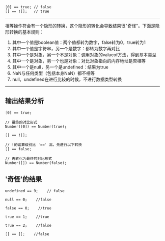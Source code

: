 ```
[0] == true; // false
[] == ![];   // true
```

----------

相等操作符会有一个隐形的转换，这个隐形的转化会导致结果很"奇怪"。下面是隐形转换的基本规则：

 1. 其中一个值是boolean值：两个值都转为数字，false转为0，true转为1
 2. 其中一个值是字符串，另一个是数字：都转为数字再对比
 3. 其中一个是对象，另一个不是对象：调用对象的valueof方法，得到基本类型
 4. 其中一个是对象，另一个也是对象：对比对象指向的内存地址是否相等
 5. 其中一个是null，另一个是undefined：结果为true
 6. NaN与任何类型（包括本身NaN）都不相等
 7. null，undefined在进行比较的时候，不进行数据类型转换

----------
## 输出结果分析 ##


```
[0] == true;

// 最终的对比形式
Number([0]) == Number(true);

```

```
[] == ![];

// !的运算级别比 '==' 高，先进行以下转换
[] == false;

// 再转化为最终的对比形式
Number([]) == Number(false);

```
## '奇怪'的结果 ##

```
undefined == 0;    // false

null == 0;    //false

false == 0;    //true

true == 1;    //true

true == 2;    //false

[] == [];    //false
```
